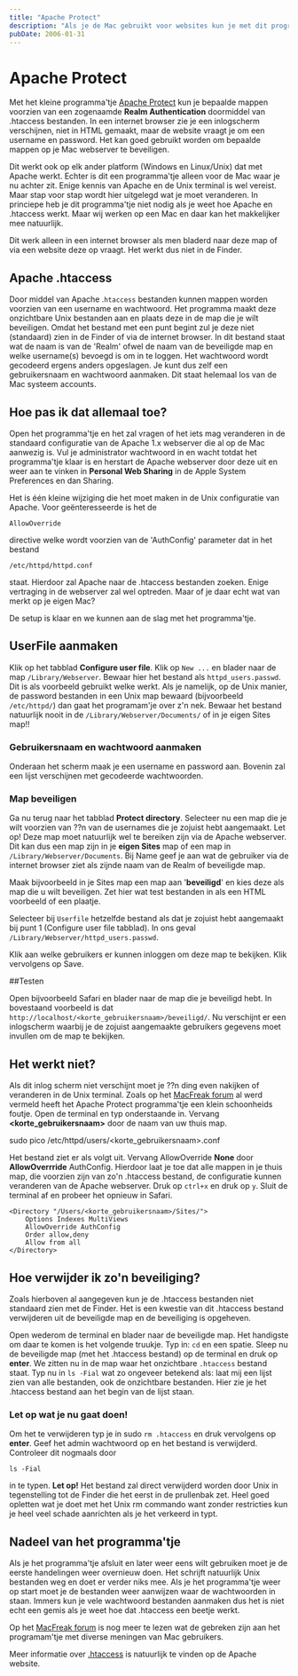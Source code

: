 ```yaml
---
title: "Apache Protect"
description: "Als je de Mac gebruikt voor websites kun je met dit programma'tje makkelijk mappen voorzien van een zelf gemaakte username en wachtwoord."
pubDate: 2006-01-31
---
```


# Apache Protect

Met het kleine programma'tje [Apache Protect](http://homepage.mac.com/onar/apacheprotect/) kun je bepaalde mappen voorzien van een zogenaamde **Realm Authentication** doormiddel van .htaccess bestanden. In een internet browser zie je een inlogscherm verschijnen, niet in HTML gemaakt, maar de website vraagt je om een username en password. Het kan goed gebruikt worden om bepaalde mappen op je Mac webserver te beveiligen.

Dit werkt ook op elk ander platform (Windows en Linux/Unix) dat met Apache werkt. Echter is dit een programma'tje alleen voor de Mac waar je nu achter zit. Enige kennis van Apache en de Unix terminal is wel vereist. Maar stap voor stap wordt hier uitgelegd wat je moet veranderen. In princiepe heb je dit programma'tje niet nodig als je weet hoe Apache en .htaccess werkt. Maar wij werken op een Mac en daar kan het makkelijker mee natuurlijk.

Dit werk alleen in een internet browser als men bladerd naar deze map of via een website deze op vraagt. Het werkt dus niet in de Finder.

## Apache .htaccess

Door middel van Apache .`htaccess` bestanden kunnen mappen worden voorzien van een username en wachtwoord. Het programma maakt deze onzichtbare Unix bestanden aan en plaats deze in de map die je wilt beveiligen. Omdat het bestand met een punt begint zul je deze niet (standaard) zien in de Finder of via de internet browser. In dit bestand staat wat de naam is van de 'Realm' ofwel de naam van de beveiligde map en welke username(s) bevoegd is om in te loggen. Het wachtwoord wordt gecodeerd ergens anders opgeslagen. Je kunt dus zelf een gebruikersnaam en wachtwoord aanmaken. Dit staat helemaal los van de Mac systeem accounts.

## Hoe pas ik dat allemaal toe?

Open het programma'tje en het zal vragen of het iets mag veranderen in de standaard configuratie van de Apache 1.x webserver die al op de Mac aanwezig is. Vul je administrator wachtwoord in en wacht totdat het programma'tje klaar is en herstart de Apache webserver door deze uit en weer aan te vinken in **Personal Web Sharing** in de Apple System Preferences en dan Sharing.

Het is één kleine wijziging die het moet maken in de Unix configuratie van Apache. Voor geënteresseerde is het de

	AllowOverride

directive welke wordt voorzien van de 'AuthConfig' parameter dat in het bestand

	/etc/httpd/httpd.conf

staat. Hierdoor zal Apache naar de .htaccess bestanden zoeken. Enige vertraging in de webserver zal wel optreden. Maar of je daar echt wat van merkt op je eigen Mac?

De setup is klaar en we kunnen aan de slag met het programma'tje.

## UserFile aanmaken

Klik op het tabblad **Configure user file**. Klik op `New ...` en blader naar de map `/Library/Webserver`. Bewaar hier het bestand als `httpd_users.passwd`. Dit is als voorbeeld gebruikt welke werkt. Als je namelijk, op de Unix manier, de password bestanden in een Unix map bewaard (bijvoorbeeld `/etc/httpd/`) dan gaat het programam'je over z'n nek. Bewaar het bestand natuurlijk nooit in de `/Library/Webserver/Documents/` of in je eigen Sites map!!

### Gebruikersnaam en wachtwoord aanmaken

Onderaan het scherm maak je een username en password aan. Bovenin zal een lijst verschijnen met gecodeerde wachtwoorden.

### Map beveiligen

Ga nu terug naar het tabblad **Protect directory**. Selecteer nu een map die je wilt voorzien van ??n van de usernames die je zojuist hebt aangemaakt. Let op! Deze map moet natuurlijk wel te bereiken zijn via de Apache webserver. Dit kan dus een map zijn in je **eigen Sites** map of een map in `/Library/Webserver/Documents`. Bij Name geef je aan wat de gebruiker via de internet browser ziet als zijnde naam van de Realm of beveiligde map.

Maak bijvoorbeeld in je Sites map een map aan '**beveiligd**' en kies deze als map die u wilt beveiligen. Zet hier wat test bestanden in als een HTML voorbeeld of een plaatje.

Selecteer bij `Userfile` hetzelfde bestand als dat je zojuist hebt aangemaakt bij punt 1 (Configure user file tabblad). In ons geval `/Library/Webserver/httpd_users.passwd`.

Klik aan welke gebruikers er kunnen inloggen om deze map te bekijken. Klik vervolgens op Save.

##Testen

Open bijvoorbeeld Safari en blader naar de map die je beveiligd hebt. In bovestaand voorbeeld is dat `http://localhost/<korte_gebruikersnaam>/beveiligd/`. Nu verschijnt er een inlogscherm waarbij je de zojuist aangemaakte gebruikers gegevens moet invullen om de map te bekijken.

## Het werkt niet?

Als dit inlog scherm niet verschijnt moet je ??n ding even nakijken of veranderen in de Unix terminal. Zoals op het [MacFreak forum](http://macfreak.nl/cgi-bin/forums/topic.cgi?forum=8&topic=1814) al werd vermeld heeft het Apache Protect programma'tje een klein schoonheids foutje. Open de terminal en typ onderstaande in. Vervang **<korte_gebruikersnaam>** door de naam van uw thuis map.

sudo pico /etc/httpd/users/<korte_gebruikersnaam>.conf

Het bestand ziet er als volgt uit. Vervang AllowOverride **None** door **AllowOverrride** AuthConfig. Hierdoor laat je toe dat alle mappen in je thuis map, die voorzien zijn van zo'n .htaccess bestand, de configuratie kunnen veranderen van de Apache webserver. Druk op `ctrl+x` en druk op `y`. Sluit de terminal af en probeer het opnieuw in Safari.

	<Directory "/Users/<korte_gebruikersnaam>/Sites/">
		Options Indexes MultiViews
		AllowOverride AuthConfig
		Order allow,deny
		Allow from all
	</Directory>

## Hoe verwijder ik zo'n beveiliging?

Zoals hierboven al aangegeven kun je de .htaccess bestanden niet standaard zien met de Finder. Het is een kwestie van dit .htaccess bestand verwijderen uit de beveiligde map en de beveiliging is opgeheven.

Open wederom de terminal en blader naar de beveiligde map. Het handigste om daar te komen is het volgende truukje. Typ in: `cd` en een spatie. Sleep nu de beveiligde map (met het .htaccess bestand) op de terminal en druk op **enter**. We zitten nu in de map waar het onzichtbare `.htaccess` bestand staat. Typ nu in `ls -Fial` wat zo ongeveer betekend als: laat mij een lijst zien van alle bestanden, ook de onzichtbare bestanden. Hier zie je het .htaccess bestand aan het begin van de lijst staan.

### Let op wat je nu gaat doen!

Om het te verwijderen typ je in sudo `rm .htaccess` en druk vervolgens op **enter**. Geef het admin wachtwoord op en het bestand is verwijderd. Controleer dit nogmaals door

	ls -Fial

in te typen. **Let op!** Het bestand zal direct verwijderd worden door Unix in tegenstelling tot de Finder die het eerst in de prullenbak zet. Heel goed opletten wat je doet met het Unix rm commando want zonder restricties kun je heel veel schade aanrichten als je het verkeerd in typt.

## Nadeel van het programma'tje

Als je het programma'tje afsluit en later weer eens wilt gebruiken moet je de eerste handelingen weer overnieuw doen. Het schrijft natuurlijk Unix bestanden weg en doet er verder niks mee. Als je het programma'tje weer op start moet je de bestanden weer aanwijzen waar de wachtwoorden in staan. Immers kun je vele wachtwoord bestanden aanmaken dus het is niet echt een gemis als je weet hoe dat .htaccess een beetje werkt.

Op het [MacFreak forum](http://macfreak.nl/cgi-bin/forums/topic.cgi?forum=8&topic=1814) is nog meer te lezen wat de gebreken zijn aan het programam'tje met diverse meningen van Mac gebruikers.

Meer informatie over [.htaccess](http://httpd.apache.org/docs/1.3/howto/htaccess.html) is natuurlijk te vinden op de Apache website.

